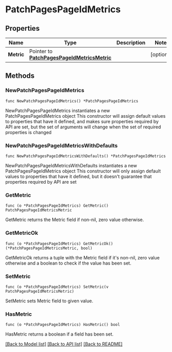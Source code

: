 # PatchPagesPageIdMetrics

## Properties

Name | Type | Description | Notes
------------ | ------------- | ------------- | -------------
**Metric** | Pointer to [**PatchPagesPageIdMetricsMetric**](PatchPagesPageIdMetricsMetric.md) |  | [optional] 

## Methods

### NewPatchPagesPageIdMetrics

`func NewPatchPagesPageIdMetrics() *PatchPagesPageIdMetrics`

NewPatchPagesPageIdMetrics instantiates a new PatchPagesPageIdMetrics object
This constructor will assign default values to properties that have it defined,
and makes sure properties required by API are set, but the set of arguments
will change when the set of required properties is changed

### NewPatchPagesPageIdMetricsWithDefaults

`func NewPatchPagesPageIdMetricsWithDefaults() *PatchPagesPageIdMetrics`

NewPatchPagesPageIdMetricsWithDefaults instantiates a new PatchPagesPageIdMetrics object
This constructor will only assign default values to properties that have it defined,
but it doesn't guarantee that properties required by API are set

### GetMetric

`func (o *PatchPagesPageIdMetrics) GetMetric() PatchPagesPageIdMetricsMetric`

GetMetric returns the Metric field if non-nil, zero value otherwise.

### GetMetricOk

`func (o *PatchPagesPageIdMetrics) GetMetricOk() (*PatchPagesPageIdMetricsMetric, bool)`

GetMetricOk returns a tuple with the Metric field if it's non-nil, zero value otherwise
and a boolean to check if the value has been set.

### SetMetric

`func (o *PatchPagesPageIdMetrics) SetMetric(v PatchPagesPageIdMetricsMetric)`

SetMetric sets Metric field to given value.

### HasMetric

`func (o *PatchPagesPageIdMetrics) HasMetric() bool`

HasMetric returns a boolean if a field has been set.


[[Back to Model list]](../README.md#documentation-for-models) [[Back to API list]](../README.md#documentation-for-api-endpoints) [[Back to README]](../README.md)


